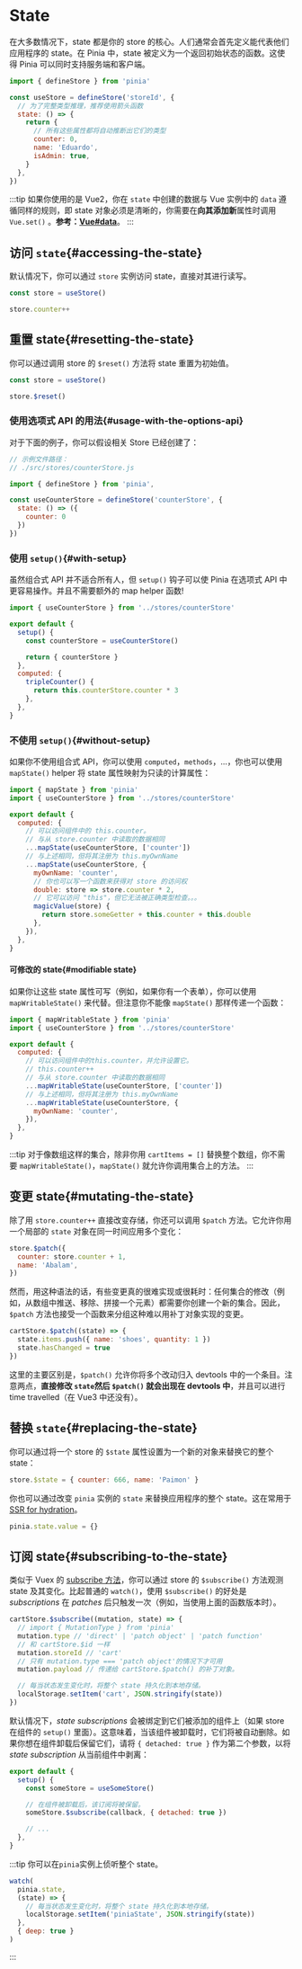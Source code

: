 # State

<VueSchoolLink
  href="https://vueschool.io/lessons/access-state-from-a-pinia-store"
  title="Learn all about state in Pinia"
/>

在大多数情况下，state 都是你的 store 的核心。人们通常会首先定义能代表他们应用程序的 state。在 Pinia 中，state 被定义为一个返回初始状态的函数。这使得 Pinia 可以同时支持服务端和客户端。

```js
import { defineStore } from 'pinia'

const useStore = defineStore('storeId', {
  // 为了完整类型推理，推荐使用箭头函数
  state: () => {
    return {
      // 所有这些属性都将自动推断出它们的类型
      counter: 0,
      name: 'Eduardo',
      isAdmin: true,
    }
  },
})
```

:::tip
如果你使用的是 Vue2，你在 `state` 中创建的数据与 Vue 实例中的  `data` 遵循同样的规则，即 state 对象必须是清晰的，你需要在**向其添加新**属性时调用 `Vue.set()` 。**参考：[Vue#data](https://vuejs.org/v2/api/#data)**。
:::

## 访问 `state`{#accessing-the-state}

默认情况下，你可以通过 `store` 实例访问 state，直接对其进行读写。

```js
const store = useStore()

store.counter++
```

## 重置 state{#resetting-the-state}

你可以通过调用 store 的 `$reset()` 方法将 state 重置为初始值。

```js
const store = useStore()

store.$reset()
```

### 使用选项式 API 的用法{#usage-with-the-options-api}

<VueSchoolLink
  href="https://vueschool.io/lessons/access-pinia-state-in-the-options-api"
  title="Access Pinia State via the Options API"
/>

对于下面的例子，你可以假设相关 Store 已经创建了：

```js
// 示例文件路径：
// ./src/stores/counterStore.js

import { defineStore } from 'pinia',

const useCounterStore = defineStore('counterStore', {
  state: () => ({
    counter: 0
  })
})
```

### 使用 `setup()`{#with-setup}

虽然组合式 API 并不适合所有人，但 `setup()` 钩子可以使 Pinia 在选项式 API 中更容易操作。并且不需要额外的 map helper 函数!

```js
import { useCounterStore } from '../stores/counterStore'

export default {
  setup() {
    const counterStore = useCounterStore()

    return { counterStore }
  },
  computed: {
    tripleCounter() {
      return this.counterStore.counter * 3
    },
  },
}
```

### 不使用 `setup()`{#without-setup}

如果你不使用组合式 API，你可以使用 `computed`，`methods`，...，你也可以使用`mapState()` helper 将 state 属性映射为只读的计算属性：

```js
import { mapState } from 'pinia'
import { useCounterStore } from '../stores/counterStore'

export default {
  computed: {
    // 可以访问组件中的 this.counter。
    // 与从 store.counter 中读取的数据相同
    ...mapState(useCounterStore, ['counter'])
    // 与上述相同，但将其注册为 this.myOwnName
    ...mapState(useCounterStore, {
      myOwnName: 'counter',
      // 你也可以写一个函数来获得对 store 的访问权
      double: store => store.counter * 2,
      // 它可以访问 "this"，但它无法被正确类型检查。。。
      magicValue(store) {
        return store.someGetter + this.counter + this.double
      },
    }),
  },
}
```

#### 可修改的 state{#modifiable state}

如果你让这些 state 属性可写（例如，如果你有一个表单），你可以使用 `mapWritableState()` 来代替。但注意你不能像 `mapState()` 那样传递一个函数：

```js
import { mapWritableState } from 'pinia'
import { useCounterStore } from '../stores/counterStore'

export default {
  computed: {
    // 可以访问组件中的this.counter，并允许设置它。
    // this.counter++
    // 与从 store.counter 中读取的数据相同
    ...mapWritableState(useCounterStore, ['counter'])
    // 与上述相同，但将其注册为 this.myOwnName
    ...mapWritableState(useCounterStore, {
      myOwnName: 'counter',
    }),
  },
}
```

:::tip
对于像数组这样的集合，除非你用 `cartItems = []` 替换整个数组，你不需要 `mapWritableState()`，`mapState()` 就允许你调用集合上的方法。
:::

## 变更 state{#mutating-the-state}

<!-- TODO: disable this with `strictMode` -->

除了用 `store.counter++` 直接改变存储，你还可以调用 `$patch` 方法。它允许你用一个局部的 `state` 对象在同一时间应用多个变化：

```js
store.$patch({
  counter: store.counter + 1,
  name: 'Abalam',
})
```

然而，用这种语法的话，有些变更真的很难实现或很耗时：任何集合的修改（例如，从数组中推送、移除、拼接一个元素）都需要你创建一个新的集合。因此，`$patch` 方法也接受一个函数来分组这种难以用补丁对象实现的变更。

```js
cartStore.$patch((state) => {
  state.items.push({ name: 'shoes', quantity: 1 })
  state.hasChanged = true
})
```

<!-- TODO: disable this with `strictMode`, `{ noDirectPatch: true }` -->

这里的主要区别是，`$patch()` 允许你将多个改动归入 devtools 中的一个条目。注意两点，**直接修改 `state`然后 `$patch()` 就会出现在 devtools 中**，并且可以进行 time travelled（在 Vue3 中还没有）。

## 替换 `state`{#replacing-the-state}

你可以通过将一个 store 的 `$state` 属性设置为一个新的对象来替换它的整个 state：

```js
store.$state = { counter: 666, name: 'Paimon' }
```

你也可以通过改变 `pinia` 实例的 `state` 来替换应用程序的整个 state。这在常用于 [SSR for hydration](../ssr/#state-hydration)。

```js
pinia.state.value = {}
```

## 订阅 state{#subscribing-to-the-state}

类似于 Vuex 的 [subscribe 方法](https://vuex.vuejs.org/api/#subscribe)，你可以通过 store 的 `$subscribe()` 方法观测 state 及其变化。比起普通的 `watch()`，使用 `$subscribe()` 的好处是 _subscriptions_ 在 _patches_ 后只触发一次（例如，当使用上面的函数版本时）。

```js
cartStore.$subscribe((mutation, state) => {
  // import { MutationType } from 'pinia'
  mutation.type // 'direct' | 'patch object' | 'patch function'
  // 和 cartStore.$id 一样
  mutation.storeId // 'cart'
  // 只有 mutation.type === 'patch object'的情况下才可用
  mutation.payload // 传递给 cartStore.$patch() 的补丁对象。

  // 每当状态发生变化时，将整个 state 持久化到本地存储。
  localStorage.setItem('cart', JSON.stringify(state))
})
```

默认情况下，_state subscriptions_ 会被绑定到它们被添加的组件上（如果 store 在组件的 `setup()` 里面）。这意味着，当该组件被卸载时，它们将被自动删除。如果你想在组件卸载后保留它们，请将 `{ detached: true }` 作为第二个参数，以将 _state subscription_ 从当前组件中剥离：

```js
export default {
  setup() {
    const someStore = useSomeStore()

    // 在组件被卸载后，该订阅将被保留。
    someStore.$subscribe(callback, { detached: true })

    // ...
  },
}
```

:::tip
你可以在`pinia`实例上侦听整个 state。

```js
watch(
  pinia.state,
  (state) => {
    // 每当状态发生变化时，将整个 state 持久化到本地存储。
    localStorage.setItem('piniaState', JSON.stringify(state))
  },
  { deep: true }
)
```

:::
